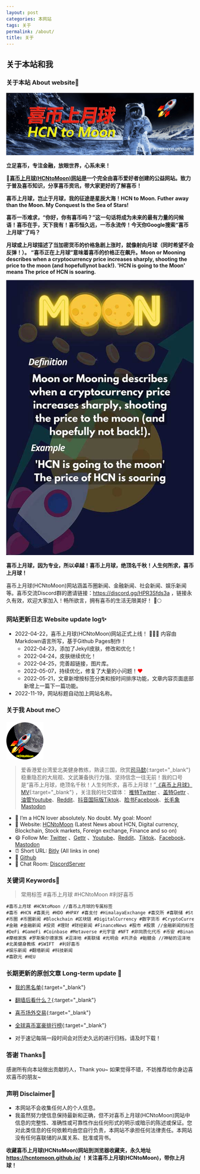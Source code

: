 ```yaml
---
layout: post
categories: 本网站
tags: 关于
permalink: /about/
title: 关于
---
```


## 关于本站和我


###  关于本站 About website🚀

![喜币上月球(HCNtoMoon)图片](/images/about/HCNtoMoon.jpg "喜币上月球(HCNtoMoon)官网")

**立足喜币，专注金融，放眼世界，心系未来！**

**🚀[喜币上月球(HCNtoMoon)网站](https://hcntomoon.github.io/)是一个完全由喜币爱好者创建的公益网站。致力于普及喜币知识，分享喜币资讯，带大家更好的了解喜币！**

**喜币上月球，岂止于月球，我的征途是星辰大海！HCN to Moon. Futher away than the Moon. My Conquest Is the Sea of Stars!**

**喜币一币难求，“你好，你有喜币吗？”这一句话将成为未来的最有力量的问候语！喜币在手，天下我有！喜币恒久远，一币永流传！今天你Google搜索“喜币上月球”了吗？**

**月球或上月球描述了当加密货币的价格急剧上涨时，就像射向月球（同时希望不会反弹！）。 “喜币正在上月球”意味着喜币的价格正在飙升。Moon or Mooning describes when a cryptocurrency price increases sharply, shooting the price to the moon (and hopefullynot back!). 'HCN is going to the Moon' means The price of HCN is soaring.**

![MOON的含义图片](/images/about/MOON.jpg "MOON的含义")

**喜币上月球，因为专业，所以卓越！喜币上月球，绝顶名千秋！人生何所求，喜币上月球！**

喜币上月球(HCNtoMoon)网站涵盖币圈新闻、金融新闻、社会新闻、娱乐新闻等。喜币交流Discord群的邀请链接：<https://discord.gg/HPR3Sfds3a> ，链接永久有效，欢迎大家加入！畅所欲言，拥有喜币的生活无限美好！ 🚀🌕

### 网站更新日志 Website update log✨ 

*   2022-04-22，喜币上月球(HCNtoMoon)网站正式上线！ 🎉🎉🎉  内容由Markdown语言所写，基于Github Pages制作！ 
    - 2022-04-23，添加了Jekyll皮肤，修改和优化！
    - 2022-04-24，皮肤继续优化！
    - 2022-04-25，完善超链接，图片库。
    - 2022-05-07，持续优化，修复了大量的小问题！<font color="#FF0000">❤</font>
    - 2022-05-21，文章新增按标签分类和按时间排序功能，文章内容页面底部新增上一篇下一篇功能。
*   2022-11-19，网站标题自动加上网站名称。

<center>
<font color="#FF0000">
<div id="showsectime"></div>
<script type="text/javascript">
　　function NewDate(str) { 
　　　　str = str.split('-'); 
　　　　var date = new Date(); 
　　　　date.setUTCFullYear(str[0], str[1] - 1, str[2]); 
　　　　date.setUTCHours(0, 0, 0, 0); 
　　　　return date; 
　　　} 
　　function showsectime() {
　　　　var birthDay =NewDate("2022-04-22");    //网站建立时间
　　　　var today=new Date();
　　　　var timeold=today.getTime()-birthDay.getTime();
　　　　var sectimeold=timeold/1000
　　　　var secondsold=Math.floor(sectimeold);
　　　　var msPerDay=24*60*60*1000; var e_daysold=timeold/msPerDay;
　　　　var daysold=Math.floor(e_daysold);
　　　　var e_hrsold=(daysold-e_daysold)*-24;
　　　　var hrsold=Math.floor(e_hrsold);
　　　　var e_minsold=(hrsold-e_hrsold)*-60;
　　　　var minsold=Math.floor((hrsold-e_hrsold)*-60); var seconds=Math.floor((minsold-e_minsold)*-60).toString();
　　　　document.getElementById("showsectime").innerHTML = "喜币上月球(HCNtoMoon)网站已稳定运行："+daysold+"天"+hrsold+"小时"+minsold+"分"+seconds+"秒";
　　　　setTimeout(showsectime, 1000);
　　}showsectime();
</script>
</font>
</center>

### 关于我 About me🌕 

[![About me图片](/images/about/HCNtoMoon_logo_O_small.png "关于我")](https://www.youtube.com/shorts/RSnNU_QbmG0)


> 爱香港爱台湾爱北美健身教练，熟读三国，欣赏[司马懿](https://hcntomoon.github.io/%E5%8F%B8%E9%A9%AC%E6%87%BF){:target="_blank"}稳重隐忍的大局观、文武兼备执行力强、坚持信念一往无前！我的口号是“喜币上月球，绝顶名千秋！人生何所求，喜币上月球！”[《喜币上月球》MV](https://www.youtube.com/shorts/RSnNU_QbmG0){:target="_blank"} ，关注我的社交媒体： [推特Twitter](https://twitter.com/HCNtoMoon) 、[盖特Gettr](https://gettr.com/user/hcntomoon) 、[油管Youtube](https://www.youtube.com/channel/UCM3ii_co08ZqJBlWwl5s8zw)、[Reddit](https://www.reddit.com/user/HCNtoMoon)、[抖音国际版Tiktok](https://www.tiktok.com/@hcntomoon)、[脸书Facebook](https://www.facebook.com/hcntomoon/)、[长毛象Mastodon](https://mas.to/@hcntomoon)


- 🔭 I’m a HCN lover absolutely. No doubt. My goal: Moon! 
- 🚀️ Website: [HCNtoMoon](https://hcntomoon.github.io/) (Latest News about HCN, Digital currency, Blockchain, Stock markets, Foreign exchange, Finance and so on)
- 😄 Follow Me: [Twitter](https://twitter.com/HCNtoMoon) 、[Gettr](https://gettr.com/user/hcntomoon) 、[Youtube](https://www.youtube.com/channel/UCM3ii_co08ZqJBlWwl5s8zw)、[Reddit](https://www.reddit.com/user/HCNtoMoon)、[Tiktok](https://www.tiktok.com/@hcntomoon)、[Facebook](https://www.facebook.com/hcntomoon/)、[Mastodon](https://mas.to/@hcntomoon)
- ⏰ Short URL: [Bitly](https://bit.ly/m/hcn) (All links in one)
- 📝 [Github](https://github.com/HCNtoMoon)
- 👯 Chat Room: [DiscordServer](https://discord.gg/HPR3Sfds3a) 


### 关键词 Keywords📱

> 常用标签 #喜币上月球 #HCNtoMoon #利好喜币 

```markdown
#喜币上月球 #HCNtoMoon //喜币上月球的专属标签
#喜币 #HCN #喜美元 #HDO #HPAY #喜支付 #HimalayaExchange #喜交所 #喜联储 #Stablecoin #稳定币 #浮动币 #躺平币 //喜马拉雅交易所相关的标签
#币圈 #币圈新闻 #Blockchain #区块链 #DigitalCurrency #数字货币 #CryptoCurrency #加密货币 #虚拟货币 #Bitcoin #比特币 #ETH #以太坊 //区块链新闻的标签
#金融 #金融新闻 #投资 #理财 #财经新闻 #FinanceNews #股市 #股票 //金融新闻的标签
#DeFi #GameFi #Coinbase #Metaverse #元宇宙 #NFT #非同质化代币 #币安 #Binance #USDT
#摩根家族 #罗斯柴尔德家族 #沼泽地 #美联储 #光明会 #共济会 #骷髅会 //神秘的沼泽地
#北美健身教练 #SWIFT  #利好喜币
#娱乐新闻 #翻墙新闻 #科技新闻
#喜欧元 #HEU 

```

### 长期更新的原创文章 Long-term update 🐎

- [我的黑名单](https://hcntomoon.github.io/%E9%BB%91%E5%90%8D%E5%8D%95){:target="_blank"} 

- [翻墙后看什么？](https://hcntomoon.github.io/%E7%BF%BB%E5%A2%99%E5%90%8E%E7%9C%8B%E4%BB%80%E4%B9%88){:target="_blank"} 

- [喜币场外交易](https://hcntomoon.github.io/%E5%85%B3%E4%BA%8E%E5%9C%BA%E5%A4%96%E4%BA%A4%E6%98%93){:target="_blank"} 

- [全球喜币富豪排行榜](https://hcntomoon.github.io/%E5%85%A8%E7%90%83%E5%96%9C%E5%B8%81%E5%AF%8C%E8%B1%AA%E6%8E%92%E8%A1%8C%E6%A6%9C){:target="_blank"} 

- 对于速记每隔一段时间会对历史久远的进行归档，请及时下载！

### 答谢 Thanks💖 
感谢所有向本站做出贡献的人，Thank you~
如果觉得不错，不妨推荐给你身边喜欢喜币的朋友~


### 声明 Disclaimer📢
- 本网站不会收集任何人的个人信息。
- 我虽然努力使信息保持最新和正确，但不对喜币上月球(HCNtoMoon)网站中信息的完整性、准确性或可靠性作出任何形式的明示或暗示的陈述或保证。您对此类信息的任何依赖均由您自行负责，本网站不承担任何法律责任。本网站没有任何喜联储的从属关系、批准或背书。



**收藏喜币上月球(HCNtoMoon)网站到浏览器收藏夹，永久地址 <https://hcntomoon.github.io/> ！关注喜币上月球(HCNtoMoon)，带你上月球！**